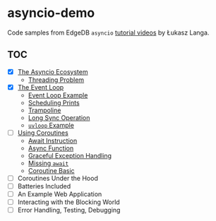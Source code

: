 # asyncio-demo

Code samples from EdgeDB `asyncio` [tutorial videos](https://youtu.be/Xbl7XjFYsN4)
by Łukasz Langa.

## TOC

- [x] [The Asyncio Ecosystem](https://youtu.be/Xbl7XjFYsN4)
    - [Threading Problem](src/the_async_ecosystem/threading_problem.py)
- [x] [The Event Loop](https://youtu.be/E7Yn5biBZ58)
    - [Event Loop Example](src/the_event_loop/event_loop_example.py)
    - [Scheduling Prints](src/the_event_loop/schedule_print.py)
    - [Trampoline](src/the_event_loop/trampoline_example.py)
    - [Long Sync Operation](src/the_event_loop/long_sync_operation.py)
    - [`uvloop` Example](src/the_event_loop/uvloop_example.py)
- [ ] [Using Coroutines](https://youtu.be/-CzqsgaXUM8)
    - [Await Instruction](src/using_coroutines/await_instruction.py)
    - [Async Function](src/using_coroutines/async_function.py)
    - [Graceful Exception Handling](src/using_coroutines/graceful_exception_handling.py)
    - [Missing `await`](src/using_coroutines/missing_await.py)
    - [Coroutine Basic](src/using_coroutines/coroutine.py)
- [ ] Coroutines Under the Hood
- [ ] Batteries Included
- [ ] An Example Web Application
- [ ] Interacting with the Blocking World
- [ ] Error Handling, Testing, Debugging
